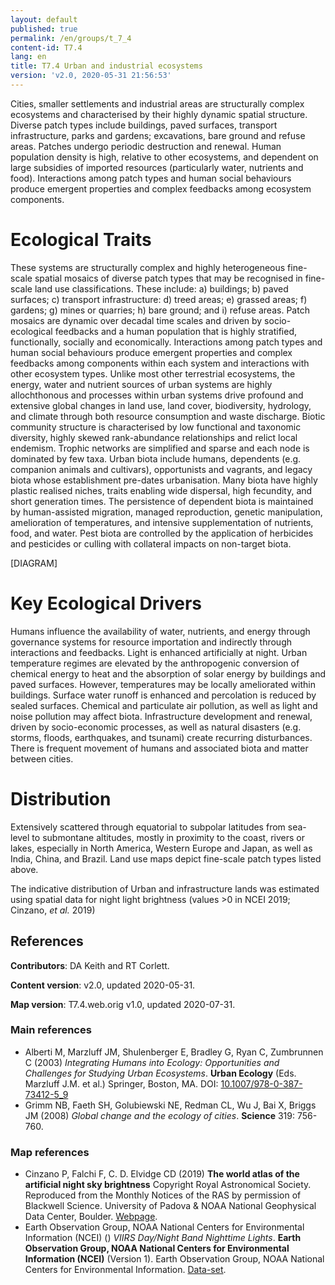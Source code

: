 ```yaml
---
layout: default
published: true
permalink: /en/groups/t_7_4
content-id: T7.4
lang: en
title: T7.4 Urban and industrial ecosystems
version: 'v2.0, 2020-05-31 21:56:53'
---
```


Cities, smaller settlements and industrial areas are structurally complex ecosystems and characterised by their highly dynamic spatial structure. Diverse patch types include buildings, paved surfaces, transport infrastructure, parks and gardens; excavations, bare ground and refuse areas. Patches undergo periodic destruction and renewal. Human population density is high, relative to other ecosystems, and dependent on large subsidies of imported resources (particularly water, nutrients and food). Interactions among patch types and human social behaviours produce emergent properties and complex feedbacks among ecosystem components. 

# Ecological Traits
 
These systems are structurally complex and highly heterogeneous fine-scale spatial mosaics of diverse patch types that may be recognised in fine-scale land use classifications. These include: a) buildings; b) paved surfaces; c) transport infrastructure: d) treed areas; e) grassed areas; f) gardens; g) mines or quarries; h) bare ground; and i) refuse areas. Patch mosaics are dynamic over decadal time scales and driven by socio-ecological feedbacks and a human population that is highly stratified, functionally, socially and economically. Interactions among patch types and human social behaviours produce emergent properties and complex feedbacks among components within each system and interactions with other ecosystem types. Unlike most other terrestrial ecosystems, the energy, water and nutrient sources of urban systems are highly allochthonous and processes within urban systems drive profound and extensive global changes in land use, land cover, biodiversity, hydrology, and climate through both resource consumption and waste discharge. Biotic community structure is characterised by low functional and taxonomic diversity, highly skewed rank-abundance relationships and relict local endemism. Trophic networks are simplified and sparse and each node is dominated by few taxa. Urban biota include humans, dependents (e.g. companion animals and cultivars), opportunists and vagrants, and legacy biota whose establishment pre-dates urbanisation. Many biota have highly plastic realised niches, traits enabling wide dispersal, high fecundity, and short generation times. The persistence of dependent biota is maintained by human-assisted migration, managed reproduction, genetic manipulation, amelioration of temperatures, and intensive supplementation of nutrients, food, and water. Pest biota are controlled by the application of herbicides and pesticides or culling with collateral impacts on non-target biota.
 
[DIAGRAM]

# Key Ecological Drivers
 
Humans influence the availability of water, nutrients, and energy through governance systems for resource importation and indirectly through interactions and feedbacks. Light is enhanced artificially at night. Urban temperature regimes are elevated by the anthropogenic conversion of chemical energy to heat and the absorption of solar energy by buildings and paved surfaces. However, temperatures may be locally ameliorated within buildings. Surface water runoff is enhanced and percolation is reduced by sealed surfaces. Chemical and particulate air pollution, as well as light and noise pollution may affect biota. Infrastructure development and renewal, driven by socio-economic processes, as well as natural disasters (e.g. storms, floods, earthquakes, and tsunami) create recurring disturbances. There is frequent movement of humans and associated biota and matter between cities.
 
# Distribution
 
Extensively scattered through equatorial to subpolar latitudes from sea-level to submontane altitudes, mostly in proximity to the coast, rivers or lakes, especially in North America, Western Europe and Japan, as well as India, China, and Brazil. Land use maps depict fine-scale patch types listed above.

The indicative distribution of Urban and infrastructure lands was estimated using spatial data for night light brightness (values >0 in NCEI 2019; Cinzano, _et al._  2019)

## References

**Contributors**: DA Keith and RT Corlett.

**Content version**: v2.0, updated 2020-05-31.

**Map version**: T7.4.web.orig v1.0, updated 2020-07-31.

### Main references
* Alberti M, Marzluff JM, Shulenberger E, Bradley G, Ryan C, Zumbrunnen C  (2003) *Integrating Humans into Ecology: Opportunities and Challenges for Studying Urban Ecosystems*. **Urban Ecology** (Eds. Marzluff J.M. et al.) Springer, Boston, MA. DOI: [10.1007/978-0-387-73412-5_9](http://doi.org/10.1007/978-0-387-73412-5_9)
* Grimm NB, Faeth SH, Golubiewski NE, Redman CL, Wu J, Bai X, Briggs JM  (2008) *Global change and the ecology of cities*. **Science** 319: 756-760.

### Map references
* Cinzano P, Falchi F, C. D. Elvidge CD  (2019) **The world atlas of the artificial night sky brightness** Copyright Royal Astronomical Society. Reproduced from the Monthly Notices of the RAS by permission of Blackwell Science. University of Padova & NOAA National Geophysical Data Center, Boulder. [Webpage](http://www.inquinamentoluminoso.it/worldatlas/pages/fig1.htm).
* Earth Observation Group, NOAA National Centers for Environmental Information (NCEI) () *VIIRS Day/Night Band Nighttime Lights*. **Earth Observation Group, NOAA National Centers for Environmental Information (NCEI)** (Version 1). Earth Observation Group, NOAA National Centers for Environmental Information. [Data-set]( https://eogdata.mines.edu/download_dnb_composites.html).
